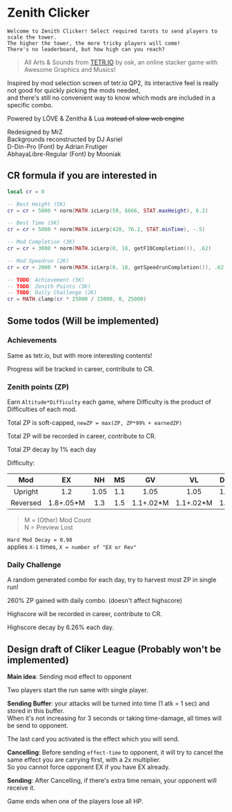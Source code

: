 # Zenith Clicker

    Welcome to Zenith Clicker! Select required tarots to send players to scale the tower.  
    The higher the tower, the more tricky players will come!  
    There's no leaderboard, but how high can you reach?

> All Arts & Sounds from [TETR.IO](https://tetr.io) by osk, an online stacker game with Awesome Graphics and Musics!

Inspired by mod selection screen of tetr.io QP2, its interactive feel is really not good for quickly picking the mods needed,  
and there's still no convenient way to know which mods are included in a specific combo.

Powered by LÖVE & Zenitha & Lua ~~instead of slow web engine~~

Redesigned by MrZ  
Backgrounds reconstructed by DJ Asriel  
D-Din-Pro (Font) by Adrian Frutigеr  
AbhayaLibre-Regular (Font) by Mooniak

## CR formula if you are interested in

```lua
local cr = 0

-- Best Height (5K)
cr = cr + 5000 * norm(MATH.icLerp(50, 6666, STAT.maxHeight), 6.2)

-- Best Time (5K)
cr = cr + 5000 * norm(MATH.icLerp(420, 76.2, STAT.minTime), -.5)

-- Mod Completion (3K)
cr = cr + 3000 * norm(MATH.icLerp(0, 18, getF10Completion()), .62)

-- Mod Speedrun (2K)
cr = cr + 2000 * norm(MATH.icLerp(0, 18, getSpeedrunCompletion()), .62)

-- TODO: Achievement (5K)
-- TODO: Zenith Points (3K)
-- TODO: Daily Challenge (2K)
cr = MATH.clamp(cr * 25000 / 15000, 0, 25000)
```

## Some todos (Will be implemented)

### Achievements

Same as tetr.io, but with more interesting contents!

Progress will be tracked in career, contribute to CR.

### Zenith points (ZP)

Earn `Altitude*Difficulty` each game, where Difficulty is the product of Difficulties of each mod.

Total ZP is soft-capped, `newZP = max(ZP, ZP*99% + earnedZP)`

Total ZP will be recorded in career, contribute to CR.

Total ZP decay by 1% each day

Difficulty:

|   Mod    |    EX     |  NH   |  MS   |    GV     |    VL     |  DH   |    IN     |  AS   |  DP   |
| :------: | :-------: | :---: | :---: | :-------: | :-------: | :---: | :-------: | :---: | :---: |
| Upright  |    1.2    | 1.05  |  1.1  |   1.05    |   1.05    |  1.1  |   1.05    |  0.8  | 0.95  |
| Reversed | 1.8+.05*M |  1.3  |  1.5  | 1.1+.02*M | 1.1+.02*M |  1.5  | 1.3+.15*N |  1.0  |  1.6  |

> M = (Other) Mod Count  
> N = Preview Lost

`Hard Mod Decay = 0.98`  
applies `X-1` times, `X = number of "EX or Rev"`

### Daily Challenge

A random generated combo for each day, try to harvest most ZP in single run!

260% ZP gained with daily combo. (doesn't affect highscore)

Highscore will be recorded in career, contribute to CR.

Highscore decay by 6.26% each day.

## Design draft of Cliker League (Probably won't be implemented)

**Main idea**: Sending mod effect to opponent

Two players start the run same with single player.

**Sending Buffer**: your attacks will be turned into time (1 atk = 1 sec) and stored in this buffer.  
When it's not increasing for 3 seconds or taking time-damage, all times will be send to opponent.

The last card you activated is the effect which you will send.

**Cancelling**: Before sending `effect-time` to opponent, it will try to cancel the same effect you are carrying first, with a 2x multiplier.  
So you cannot force opponent EX if you have EX already.

**Sending**: After Cancelling, if there's extra time remain, your opponent will receive it.

Game ends when one of the players lose all HP.

